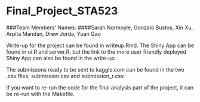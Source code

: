 # Final_Project_STA523
###Team Members' Names:
####Sarah Normoyle, Gonzalo Bustos, Xin Xu, Arpita Mandan, Drew Jorda, Yuan Gao


Write-up for the project can be found in writeup.Rmd. The Shiny App can be found in ui.R and server.R, but the link to the more user friendly deployed Shiny App can also be found in the write-up.

The submissons ready to be sent to kaggle.com can be found in the two .csv files, submission.csv and submission_r.csv.

If you want to re-run the code for the final analysis part of the project, it can be re-run with the Makefile. 
